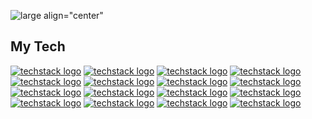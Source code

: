 

  ![large align="center"](https://user-images.githubusercontent.com/106866560/195614863-39ee9917-d535-42ae-972a-51f8fa9f2eda.svg)

 


<h2>My Tech</h2>

[![techstack logo](https://readme-components.vercel.app/api?component=logo&fill=black&svgfill=e34c26&logo=HTML5)](https://github.com/harish-sethuraman/readme-components)
[![techstack logo](https://readme-components.vercel.app/api?component=logo&fill=black&logo=CSS3&svgfill=264de4)](https://github.com/harish-sethuraman/readme-components)
[![techstack logo](https://readme-components.vercel.app/api?component=logo&fill=black&logo=javascript&svgfill=f0db4f)](https://github.com/harish-sethuraman/readme-components)
[![techstack logo](https://readme-components.vercel.app/api?component=logo&fill=black&logo=typescript&svgfill=007acc)](https://github.com/harish-sethuraman/readme-components)
[![techstack logo](https://readme-components.vercel.app/api?component=logo&logo=EJS&fill=black&svgfill=EA7600)](https://github.com/harish-sethuraman/readme-components)
[![techstack logo](https://readme-components.vercel.app/api?component=logo&fill=black&logo=react&svgfill=15d8fe)](https://github.com/harish-sethuraman/readme-components)
[![techstack logo](https://readme-components.vercel.app/api?component=logo&fill=black&svgfill=659b60&logo=node.js)](https://github.com/harish-sethuraman/readme-components)
[![techstack logo](https://readme-components.vercel.app/api?component=logo&logo=mongoDB&fill=black&svgfill=3FA037)](https://github.com/harish-sethuraman/readme-components)
[![techstack logo](https://readme-components.vercel.app/api?component=logo&logo=TailwindCSS&fill=black&svgfill=3490dc)](https://github.com/harish-sethuraman/readme-components)
[![techstack logo](https://readme-components.vercel.app/api?component=logo&logo=Sass&fill=black&svgfill=EA7600)](https://github.com/harish-sethuraman/readme-components)
[![techstack logo](https://readme-components.vercel.app/api?component=logo&logo=Webpack&fill=black&svgfill=8ED5FA)](https://github.com/harish-sethuraman/readme-components)
[![techstack logo](https://readme-components.vercel.app/api?component=logo&logo=Blender&fill=black&svgfill=EA7600)](https://github.com/harish-sethuraman/readme-components)
[![techstack logo](https://readme-components.vercel.app/api?component=logo&logo=WebGL&fill=black&svgfill=EA7600)](https://github.com/harish-sethuraman/readme-components)
[![techstack logo](https://readme-components.vercel.app/api?component=logo&logo=UnrealEngine&fill=black&svgfill=EA7600)](https://github.com/harish-sethuraman/readme-components)
  [![techstack logo](https://readme-components.vercel.app/api?component=logo&logo=AdobePremierePro&fill=black&svgfill=EA7600)](https://github.com/harish-sethuraman/readme-components)
    [![techstack logo](https://readme-components.vercel.app/api?component=logo&logo=AbletonLive&fill=black&svgfill=EA7600)](https://github.com/harish-sethuraman/readme-components)










<!--
**angelplusultra/angelplusultra** is a ✨ _special_ ✨ repository because its `README.md` (this file) appears on your GitHub profile.

Here are some ideas to get you started:

- 🔭 I’m currently working on ...
- 🌱 I’m currently learning ...
- 👯 I’m looking to collaborate on ...
- 🤔 I’m looking for help with ...
- 💬 Ask me about ...
- 📫 How to reach me: ...
- 😄 Pronouns: ...
- ⚡ Fun fact: ...
-->


